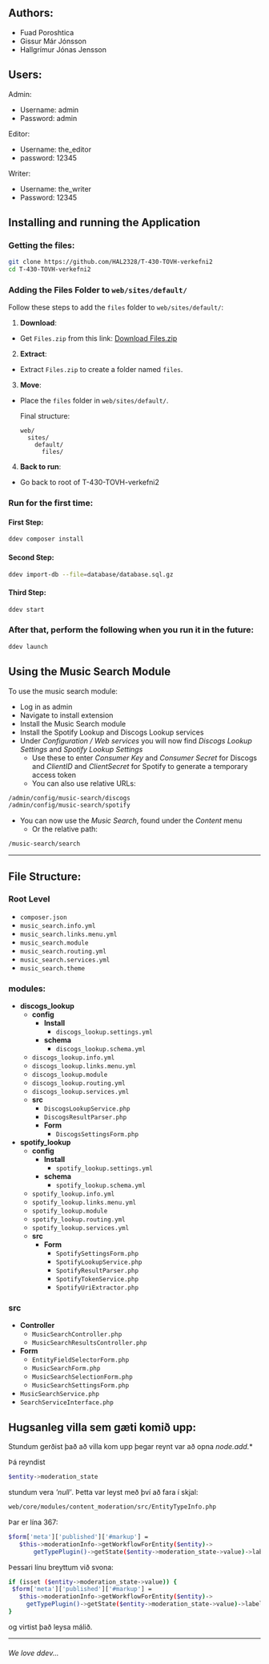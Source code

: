 ## Authors:

- Fuad Poroshtica
- Gissur Már Jónsson
- Hallgrímur Jónas Jensson

## Users:

Admin:
- Username: admin
- Password: admin

Editor:
- Username: the_editor
- password: 12345

Writer:
- Username: the_writer
- Password: 12345

## Installing and running the Application
### Getting the files:

```bash
git clone https://github.com/HAL2328/T-430-TOVH-verkefni2
cd T-430-TOVH-verkefni2
```
### Adding the Files Folder to `web/sites/default/`

Follow these steps to add the `files` folder to `web/sites/default/`:

1. **Download**:
  - Get `Files.zip` from this link:
    [Download Files.zip](https://we.tl/t-fAqHnJFeFW?utm_campaign=TRN_TDL_05&utm_source=sendgrid&utm_medium=email&trk=TRN_TDL_05)

2. **Extract**:
  - Extract `Files.zip` to create a folder named `files`.

3. **Move**:
  - Place the `files` folder in `web/sites/default/`.

    Final structure:
    ```
    web/
      sites/
        default/
          files/
    ```

4. **Back to run**:
  - Go back to root of T-430-TOVH-verkefni2



### Run for the first time:

#### First Step:
```bash
ddev composer install
```
#### Second Step:
```bash
ddev import-db --file=database/database.sql.gz
```
#### Third Step:
```bash
ddev start
```

### After that, perform the following when you run it in the future:
```bash
ddev launch
```


## Using the Music Search Module

To use the music search module:
- Log in as admin
- Navigate to install extension
- Install the Music Search module
- Install the Spotify Lookup and Discogs Lookup services
- Under *Configuration / Web services* you will now find *Discogs Lookup Settings* and *Spotify Lookup Settings*
    - Use these to enter *Consumer Key* and *Consumer Secret* for Discogs and *ClientID* and *ClientSecret* for Spotify to generate a temporary access token
    - You can also use relative URLs:
 ```bash
/admin/config/music-search/discogs
/admin/config/music-search/spotify
```
- You can now use the *Music Search*, found under the *Content* menu
    - Or the relative path:
 ```bash
/music-search/search
```

___
## File Structure:

### Root Level
- `composer.json`
- `music_search.info.yml`
- `music_search.links.menu.yml`
- `music_search.module`
- `music_search.routing.yml`
- `music_search.services.yml`
- `music_search.theme`

### modules:
- **discogs_lookup**
  - **config**
    - **Install**
      - `discogs_lookup.settings.yml`
    - **schema**
      - `discogs_lookup.schema.yml`
  - `discogs_lookup.info.yml`
  - `discogs_lookup.links.menu.yml`
  - `discogs_lookup.module`
  - `discogs_lookup.routing.yml`
  - `discogs_lookup.services.yml`
  - **src**
    - `DiscogsLookupService.php`
    - `DiscogsResultParser.php`
    - **Form**
      - `DiscogsSettingsForm.php`
- **spotify_lookup**
  - **config**
    - **Install**
      - `spotify_lookup.settings.yml`
    - **schema**
      - `spotify_lookup.schema.yml`
  - `spotify_lookup.info.yml`
  - `spotify_lookup.links.menu.yml`
  - `spotify_lookup.module`
  - `spotify_lookup.routing.yml`
  - `spotify_lookup.services.yml`
  - **src**
    - **Form**
      - `SpotifySettingsForm.php`
      - `SpotifyLookupService.php`
      - `SpotifyResultParser.php`
      - `SpotifyTokenService.php`
      - `SpotifyUriExtractor.php`
### src
- **Controller**
  - `MusicSearchController.php`
  - `MusicSearchResultsController.php`
- **Form**
  - `EntityFieldSelectorForm.php`
  - `MusicSearchForm.php`
  - `MusicSearchSelectionForm.php`
  - `MusicSearchSettingsForm.php`
- `MusicSearchService.php`
- `SearchServiceInterface.php`

## Hugsanleg villa sem gæti komið upp:
Stundum gerðist það að villa kom upp þegar reynt var að opna *node.add.**

Þá reyndist
 ```bash
$entity->moderation_state
```
stundum vera *'null'*. Þetta var leyst með því að fara í skjal:
 ```bash
web/core/modules/content_moderation/src/EntityTypeInfo.php
```

Þar er lína 367:
 ```bash
$form['meta']['published']['#markup'] =
    $this->moderationInfo->getWorkflowForEntity($entity)->
        getTypePlugin()->getState($entity->moderation_state->value)->label();

```
Þessari línu breyttum við svona:

 ```bash
if (isset ($entity->moderation_state->value)) {
  $form['meta']['published']['#markup'] =
    $this->moderationInfo->getWorkflowForEntity($entity)->
      getTypePlugin()->getState($entity->moderation_state->value)->label();
}
```

og virtist það leysa málið.

---



###### *We love ddev...*
